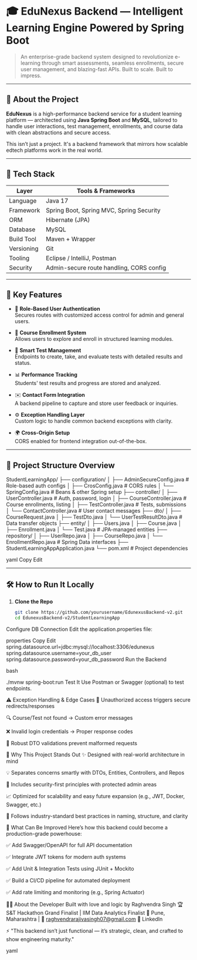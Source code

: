 # 🎓 EduNexus Backend — Intelligent Learning Engine Powered by Spring Boot

> An enterprise-grade backend system designed to revolutionize e-learning through smart assessments, seamless enrollments, secure user management, and blazing-fast APIs. Built to scale. Built to impress.

---

## 🚀 About the Project

**EduNexus** is a high-performance backend service for a student learning platform — architected using **Java Spring Boot** and **MySQL**, tailored to handle user interactions, test management, enrollments, and course data with clean abstractions and secure access.

This isn’t just a project. It's a backend framework that mirrors how scalable edtech platforms work in the real world.

---

## 🧰 Tech Stack

| Layer         | Tools & Frameworks                        |
|---------------|--------------------------------------------|
| Language      | Java 17                                    |
| Framework     | Spring Boot, Spring MVC, Spring Security   |
| ORM           | Hibernate (JPA)                            |
| Database      | MySQL                                      |
| Build Tool    | Maven + Wrapper                            |
| Versioning    | Git                                        |
| Tooling       | Eclipse / IntelliJ, Postman                |
| Security      | Admin-secure route handling, CORS config   |

---

## 🧠 Key Features

- 🔐 **Role-Based User Authentication**  
  Secures routes with customized access control for admin and general users.

- 📘 **Course Enrollment System**  
  Allows users to explore and enroll in structured learning modules.

- 🧪 **Smart Test Management**  
  Endpoints to create, take, and evaluate tests with detailed results and status.

- 📊 **Performance Tracking**  
  Students' test results and progress are stored and analyzed.

- ✉️ **Contact Form Integration**  
  A backend pipeline to capture and store user feedback or inquiries.

- ⚙️ **Exception Handling Layer**  
  Custom logic to handle common backend exceptions with clarity.

- 🌍 **Cross-Origin Setup**  
  CORS enabled for frontend integration out-of-the-box.

---

## 📂 Project Structure Overview

StudentLearningApp/
├── configuration/
│ ├── AdminSecureConfig.java # Role-based auth configs
│ ├── CrosConfig.java # CORS rules
│ └── SpringConfig.java # Beans & other Spring setup
├── controller/
│ ├── UserController.java # Auth, password, login
│ ├── CourseController.java # Course enrollments, listing
│ ├── TestController.java # Tests, submissions
│ └── ContactController.java # User contact messages
├── dto/
│ ├── CourseRequest.java
│ ├── TestDto.java
│ └── UserTestResultDto.java # Data transfer objects
├── entity/
│ ├── Users.java
│ ├── Course.java
│ ├── Enrollment.java
│ └── Test.java # JPA-managed entities
├── repository/
│ ├── UserRepo.java
│ ├── CourseRepo.java
│ └── EnrollmentRepo.java # Spring Data interfaces
├── StudentLearningAppApplication.java
└── pom.xml # Project dependencies

yaml
Copy
Edit

---

## 🛠️ How to Run It Locally

1. **Clone the Repo**
   ```bash
   git clone https://github.com/yourusername/EdunexusBackend-v2.git
   cd EdunexusBackend-v2/StudentLearningApp
Configure DB Connection
Edit the application.properties file:

properties
Copy
Edit
spring.datasource.url=jdbc:mysql://localhost:3306/edunexus
spring.datasource.username=your_db_user
spring.datasource.password=your_db_password
Run the Backend

bash

./mvnw spring-boot:run
Test It
Use Postman or Swagger (optional) to test endpoints.

⚠️ Exception Handling & Edge Cases
🚫 Unauthorized access triggers secure redirects/responses

🔍 Course/Test not found → Custom error messages

❌ Invalid login credentials → Proper response codes

📌 Robust DTO validations prevent malformed requests

🌟 Why This Project Stands Out
✨ Designed with real-world architecture in mind

💡 Separates concerns smartly with DTOs, Entities, Controllers, and Repos

🔐 Includes security-first principles with protected admin areas

📈 Optimized for scalability and easy future expansion (e.g., JWT, Docker, Swagger, etc.)

🎯 Follows industry-standard best practices in naming, structure, and clarity

🔮 What Can Be Improved
Here’s how this backend could become a production-grade powerhouse:

✅ Add Swagger/OpenAPI for full API documentation

✅ Integrate JWT tokens for modern auth systems

✅ Add Unit & Integration Tests using JUnit + Mockito

✅ Build a CI/CD pipeline for automated deployment

✅ Add rate limiting and monitoring (e.g., Spring Actuator)

👨‍💻 About the Developer
Built with love and logic by Raghvendra Singh
🏆 S&T Hackathon Grand Finalist | IIM Data Analytics Finalist
📍 Pune, Maharashtra | 📧 raghvendrarajivasingh07@gmail.com
🔗 LinkedIn

⚡ "This backend isn’t just functional — it’s strategic, clean, and crafted to show engineering maturity."

yaml



